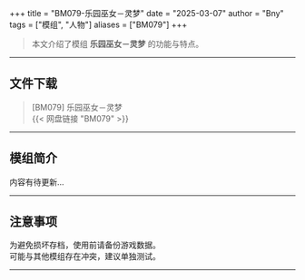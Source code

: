 +++
title = "BM079-乐园巫女－灵梦"
date = "2025-03-07"
author = "Bny"
tags = ["模组", "人物"]
aliases = ["BM079"]
+++

> 本文介绍了模组 **乐园巫女－灵梦** 的功能与特点。

---

## 文件下载

> [BM079] 乐园巫女－灵梦  
{{< 网盘链接 "BM079" >}}  

---

## 模组简介

>  
内容有待更新...  

---

## 注意事项

>  
为避免损坏存档，使用前请备份游戏数据。  
可能与其他模组存在冲突，建议单独测试。  

---

